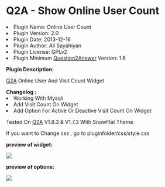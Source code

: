 # Q2A - Show Online User Count

<li>Plugin Name: Online User Count</li>
<li>Plugin Version: 2.0</li>
<li>Plugin Date: 2013-12-16</li>
<li>Plugin Author: Ali Sayahiyan </li>
<li>Plugin License: GPLv2</li>
<li>Plugin Minimum <a href="http://www.question2answer.org/">Question2Answer</a> Version: 1.6</li>
</p>
<b>Plugin Description:</b>
</p>
<a href="http://www.question2answer.org/">Q2A</a> Online User And Visit Count Widget
</p> 
<b>Changelog : </b> 
<li>Working With Mysqli</li>
<li>Add Visit Count On Widget</li>
<li> Add Option For Active Or Deactive Visit Count On Widget</li>
</p>
Tested On <a href="http://www.question2answer.org/">Q2A</a> V1.8.3 & V1.7.3 With SnowFlat Theme
</p>
If you want to Change css , go to pluginfolder/css/style.css
</p>
<b>preview of widget:</b>
</p>
<img src="http://196.221.149.40/img/OnlineUserCountWidget.jpg">
</p>
</p>
</p>
<b>preview of options:</b>
</p>
<img src="http://196.221.149.40/img/OnlineUserCount.jpg">

